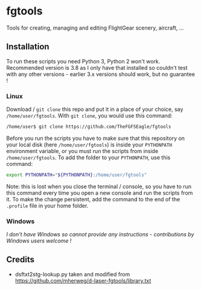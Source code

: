 # fgtools
Tools for creating, managing and editing FlightGear scenery, aircraft, …

## Installation
To run these scripts you need Python 3, Python 2 won't work. Recommended version is 3.8 as I only have that installed so couldn't test with any other versions - earlier 3.x versions should work, but no guarantee !

### Linux
Download / `git clone` this repo and put it in a place of your choice, say `/home/user/fgtools`. With `git clone`, you would use this command:
```sh
/home/user$ git clone https://github.com/TheFGFSEagle/fgtools
```
Before you run the scripts you have to make sure that this repository on your local disk (here `/home/user/fgtools`) is inside your `PYTHONPATH` environment variable, or you must run the scripts from inside `/home/user/fgtools`. To add the folder to your `PYTHONPATH`, use this command:
```sh
export PYTHONPATH="${PYTHONPATH}:/home/user/fgtools"
```
Note: this is lost when you close the terminal / console, so you have to run this command every time you open a new console and run the scripts from it. To make the change persistent, add the command to the end of the `.profile` file in your home folder.

### Windows
_I don't have Windows so cannot provide any instructions - contributions by Windows users welcome !_


## Credits
* dsftxt2stg-lookup.py taken and modified from https://github.com/mherweg/d-laser-fgtools/library.txt
